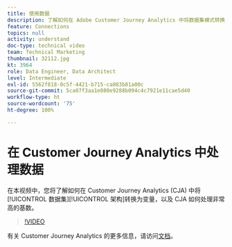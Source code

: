```yaml
---
title: 使用数据
description: 了解如何在 Adobe Customer Journey Analytics 中将数据集模式转换为变量，以及 CJA 如何处理非常高的基数。
feature: Connections
topics: null
activity: understand
doc-type: technical video
team: Technical Marketing
thumbnail: 32112.jpg
kt: 3964
role: Data Engineer, Data Architect
level: Intermediate
exl-id: 5562f818-0c5f-4421-b715-ca083b81a00c
source-git-commit: 5ca07f3aa1e080e9288b094c4c7921e11cae5d40
workflow-type: ht
source-wordcount: '75'
ht-degree: 100%

---
```


# 在 Customer Journey Analytics 中处理数据

在本视频中，您将了解如何在 Customer Journey Analytics (CJA) 中将[!UICONTROL 数据集][!UICONTROL 架构]转换为变量，以及 CJA 如何处理非常高的基数。

>[!VIDEO](https://video.tv.adobe.com/v/32112/?quality=12)

有关 Customer Journey Analytics 的更多信息，请访问[文档](https://experienceleague.adobe.com/docs/analytics-platform/using/cja-landing.html)。
